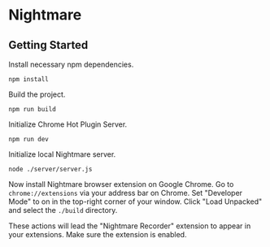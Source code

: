 # Nightmare

## Getting Started

Install necessary npm dependencies.

```
npm install
```

Build the project.

```
npm run build
```

Initialize Chrome Hot Plugin Server.

```
npm run dev
```

Initialize local Nightmare server.

```
node ./server/server.js
```

Now install Nightmare browser extension on Google Chrome. Go to `chrome://extensions` via your address bar on Chrome. Set "Developer Mode" to on in the top-right corner of your window. Click "Load Unpacked" and select the `./build` directory.

These actions will lead the "Nightmare Recorder" extension to appear in your extensions. Make sure the extension is enabled.
